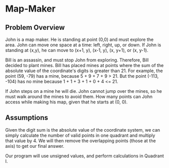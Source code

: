 # Map-Maker

## Problem Overview
John is a map maker. He is standing at point (0,0) and must explore the area. John can move one space at a time: left, right, up, or down. If John is standing at (x,y), he can move to (x+1, y), (x-1, y), (x, y+1), or (x, y-1). 

Bill is an assassin, and must stop John from exploring. Therefore, Bill decided to plant mines. Bill has placed mines at points where the sum of the absolute value of the coordinate's digits is greater than 21. For example, the point (59, -79) has a mine, because 5 + 9 + 7 + 9 > 21. But the point (-113, -104) has no mine because 1 + 1 + 3 + 1 + 0 + 4 <= 21.

If John steps on a mine he will die. John cannot jump over the mines, so he must walk around the mines to avoid them. How many points can John access while making his map, given that he starts at (0, 0).

## Assumptions
Given the digit sum is the absolute value of the coordinate system, we can simply calculate the number of valid points in one quadrant and multiply that value by 4. We will then remove the overlapping points (those at the axis) to get our final answer.

Our program will use unsigned values, and perform calculations in Quadrant I.